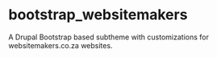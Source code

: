bootstrap_websitemakers
=======================

A Drupal Bootstrap based subtheme with customizations for websitemakers.co.za websites.
